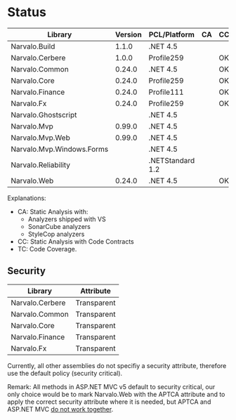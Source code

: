 Status
======

Library                   | Version     | PCL/Platform     | CA | CC | TC
--------------------------|-------------|------------------|----|----|-----
Narvalo.Build             | 1.1.0       | .NET 4.5         |    |    |
Narvalo.Cerbere           | 1.0.0       | Profile259       |    | OK | 100%
Narvalo.Common            | 0.24.0      | .NET 4.5         |    | OK |
Narvalo.Core              | 0.24.0      | Profile259       |    | OK |
Narvalo.Finance           | 0.24.0      | Profile111       |    | OK |
Narvalo.Fx                | 0.24.0      | Profile259       |    | OK |
Narvalo.Ghostscript       |             | .NET 4.5         |    |    |
Narvalo.Mvp               | 0.99.0      | .NET 4.5         |    |    |
Narvalo.Mvp.Web           | 0.99.0      | .NET 4.5         |    |    |
Narvalo.Mvp.Windows.Forms |             | .NET 4.5         |    |    |
Narvalo.Reliability       |             | .NETStandard 1.2 |    |    |
Narvalo.Web               | 0.24.0      | .NET 4.5         |    | OK |

Explanations:
- CA: Static Analysis with:
  * Analyzers shipped with VS
  * SonarCube analyzers
  * StyleCop analyzers
- CC: Static Analysis with Code Contracts
- TC: Code Coverage.

Security
--------

Library             | Attribute
--------------------|------------
Narvalo.Cerbere     | Transparent
Narvalo.Common      | Transparent
Narvalo.Core        | Transparent
Narvalo.Finance     | Transparent
Narvalo.Fx          | Transparent

Currently, all other assemblies do not specifiy a security attribute, therefore
use the default policy (security critical).

Remark:
All methods in ASP.NET MVC v5 default to security critical, our only choice would
be to mark Narvalo.Web with the APTCA attribute and to apply the correct security
attribute where it is needed, but APTCA and ASP.NET MVC
[do not work together](https://github.com/DotNetOpenAuth/DotNetOpenAuth/issues/307).
